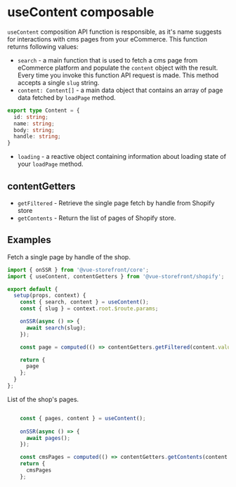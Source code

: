 # useContent composable

`useContent` composition API function is responsible, as it's name suggests for interactions with cms pages from your eCommerce. This function returns following values:

- `search` - a main function that is used to fetch a cms page from eCommerce platform and populate the `content` object with the result. Every time you invoke this function API request is made. This method accepts a single `slug` string.
- `content: Content[]` - a main data object that contains an array of page data fetched by `loadPage` method.
```typescript
export type Content = {
  id: string;
  name: string;
  body: string;
  handle: string;
}
```
- `loading` - a reactive object containing information about loading state of your `loadPage` method.

## contentGetters

- `getFiltered` - Retrieve the single page fetch by handle from Shopify store 
- `getContents` - Return the list of pages of Shopify store.

## Examples

Fetch a single page by handle of the shop.

```javascript
import { onSSR } from '@vue-storefront/core';
import { useContent, contentGetters } from '@vue-storefront/shopify';

export default {
  setup(props, context) {
    const { search, content } = useContent();
    const { slug } = context.root.$route.params;

    onSSR(async () => {
      await search(slug);
    });

    const page = computed(() => contentGetters.getFiltered(content.value));

    return {
      page
    };
  }
};
```

List of the shop's pages.

```javascript

    const { pages, content } = useContent();
    
    onSSR(async () => {
      await pages();
    });

    const cmsPages = computed(() => contentGetters.getContents(content.value));
    return {
      cmsPages
    };

```
